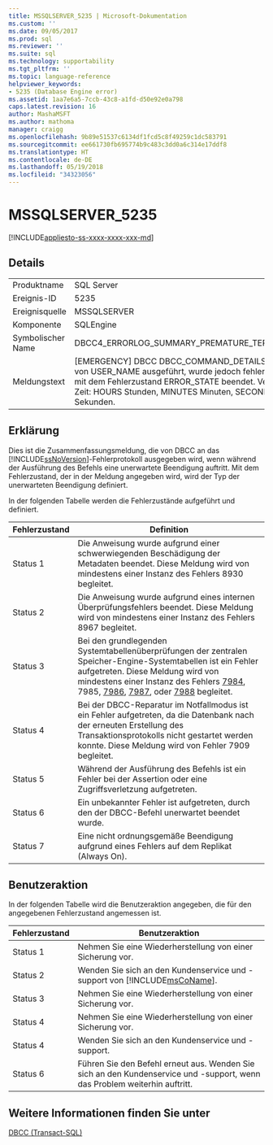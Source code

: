 ```yaml
---
title: MSSQLSERVER_5235 | Microsoft-Dokumentation
ms.custom: ''
ms.date: 09/05/2017
ms.prod: sql
ms.reviewer: ''
ms.suite: sql
ms.technology: supportability
ms.tgt_pltfrm: ''
ms.topic: language-reference
helpviewer_keywords:
- 5235 (Database Engine error)
ms.assetid: 1aa7e6a5-7ccb-43c8-a1fd-d50e92e0a798
caps.latest.revision: 16
author: MashaMSFT
ms.author: mathoma
manager: craigg
ms.openlocfilehash: 9b89e51537c6134df1fcd5c8f49259c1dc583791
ms.sourcegitcommit: ee661730fb695774b9c483c3dd0a6c314e17ddf8
ms.translationtype: HT
ms.contentlocale: de-DE
ms.lasthandoff: 05/19/2018
ms.locfileid: "34323056"
---
```

# <a name="mssqlserver5235"></a>MSSQLSERVER_5235
[!INCLUDE[appliesto-ss-xxxx-xxxx-xxx-md](../../includes/appliesto-ss-xxxx-xxxx-xxx-md.md)]
  
## <a name="details"></a>Details  
  
|||  
|-|-|  
|Produktname|SQL Server|  
|Ereignis-ID|5235|  
|Ereignisquelle|MSSQLSERVER|  
|Komponente|SQLEngine|  
|Symbolischer Name|DBCC4_ERRORLOG_SUMMARY_PREMATURE_TERMINATION|  
|Meldungstext|[EMERGENCY] DBCC DBCC_COMMAND_DETAILS wurde von USER_NAME ausgeführt, wurde jedoch fehlerbedingt mit dem Fehlerzustand ERROR_STATE beendet. Verstrichene Zeit: HOURS Stunden, MINUTES Minuten, SECONDS Sekunden.|  
  
## <a name="explanation"></a>Erklärung  
Dies ist die Zusammenfassungsmeldung, die von DBCC an das [!INCLUDE[ssNoVersion](../../includes/ssnoversion-md.md)]-Fehlerprotokoll ausgegeben wird, wenn während der Ausführung des Befehls eine unerwartete Beendigung auftritt. Mit dem Fehlerzustand, der in der Meldung angegeben wird, wird der Typ der unerwarteten Beendigung definiert.  
  
In der folgenden Tabelle werden die Fehlerzustände aufgeführt und definiert.  
  
|Fehlerzustand|Definition|  
|---------------|--------------|  
|Status 1|Die Anweisung wurde aufgrund einer schwerwiegenden Beschädigung der Metadaten beendet. Diese Meldung wird von mindestens einer Instanz des Fehlers 8930 begleitet.|  
|Status 2|Die Anweisung wurde aufgrund eines internen Überprüfungsfehlers beendet. Diese Meldung wird von mindestens einer Instanz des Fehlers 8967 begleitet.|  
|Status 3|Bei den grundlegenden Systemtabellenüberprüfungen der zentralen Speicher-Engine-Systemtabellen ist ein Fehler aufgetreten. Diese Meldung wird von mindestens einer Instanz des Fehlers [7984](../../relational-databases/errors-events/mssqlserver-7984-database-engine-error.md), 7985, [7986](~/relational-databases/errors-events/mssqlserver-7986-database-engine-error.md), [7987](~/relational-databases/errors-events/mssqlserver-7987-database-engine-error.md), oder [7988](~/relational-databases/errors-events/mssqlserver-7988-database-engine-error.md) begleitet.|  
|Status 4|Bei der DBCC-Reparatur im Notfallmodus ist ein Fehler aufgetreten, da die Datenbank nach der erneuten Erstellung des Transaktionsprotokolls nicht gestartet werden konnte. Diese Meldung wird von Fehler 7909 begleitet.|  
|Status 5|Während der Ausführung des Befehls ist ein Fehler bei der Assertion oder eine Zugriffsverletzung aufgetreten.|  
|Status 6|Ein unbekannter Fehler ist aufgetreten, durch den der DBCC-Befehl unerwartet beendet wurde.|  
|Status 7|Eine nicht ordnungsgemäße Beendigung aufgrund eines Fehlers auf dem Replikat (Always On).|  
  
## <a name="user-action"></a>Benutzeraktion  
In der folgenden Tabelle wird die Benutzeraktion angegeben, die für den angegebenen Fehlerzustand angemessen ist.  
  
|Fehlerzustand|Benutzeraktion|  
|---------------|---------------|  
|Status 1|Nehmen Sie eine Wiederherstellung von einer Sicherung vor.|  
|Status 2|Wenden Sie sich an den Kundenservice und -support von [!INCLUDE[msCoName](../../includes/msconame-md.md)].|  
|Status 3|Nehmen Sie eine Wiederherstellung von einer Sicherung vor.|  
|Status 4|Nehmen Sie eine Wiederherstellung von einer Sicherung vor.|  
|Status 4|Wenden Sie sich an den Kundenservice und -support.|  
|Status 6|Führen Sie den Befehl erneut aus. Wenden Sie sich an den Kundenservice und -support, wenn das Problem weiterhin auftritt.|  
  
## <a name="see-also"></a>Weitere Informationen finden Sie unter  
[DBCC &#40;Transact-SQL&#41;](~/t-sql/database-console-commands/dbcc-transact-sql.md)  
  
